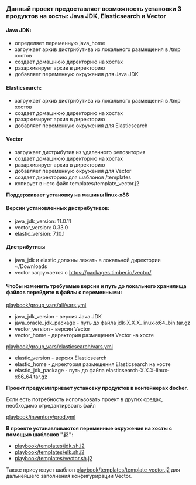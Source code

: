 ### Данный проект предоставляет возможность установки 3 продуктов на хосты: Java JDK, Elasticsearch и Vector


#### Java JDK:
  - определяет переменную java_home   
  - загружает архив дистрибутива из локального размещения в /tmp хостов
  - создает домашнюю директорию на хостах
  - разархивирует архив в директорию
  - добавляет переменную окружения для Java JDK

#### Elasticsearch:
  - загружает архив дистрибутива из локального размещения в /tmp хостов
  - создает домашнюю директорию на хостах
  - разархивирует архив в директорию
  - добавляет переменную окружения для Elasticsearch

#### Vector
  - загружает дистрибутив из удаленного репозитория
  - создает домашнюю директорию на хостах
  - разархивирует архив в директорию
  - добавляет переменную окружения для Vector
  - создает директорию для шаблонов /templates
  - копирует в него файл templates/template_vector.j2


 
**Поддерживает установку на машины linux-x86**


#### Версии установленных дистрибутивов:
  - java_jdk_version: 11.0.11
  - vector_version: 0.33.0
  - elastic_version: 7.10.1

#### Дистрибутивы    
 - java_jdk и elastic должны лежать в локальной директории ~/Downloads
 - vector загружается с https://packages.timber.io/vector/

#### Чтобы изменить требуемые версии и путь до локального хранилища файлов перейдите в файлы с переменными:
[playbook/group_vars/all/vars.yml](playbook/group_vars/all/vars.yml) 
  - java_jdk_version - версия Java JDK
  - java_oracle_jdk_package - путь до файла jdk-X.X.X_linux-x64_bin.tar.gz
  - vector_version - версия Vector
  - vector_home - директория размещения Vector на хосте

[playbook/group_vars/elasticsearch/vars.yml](playbook/group_vars/elasticsearch/vars.yml) 
  - elastic_version - версия Elasticsearch
  - elastic_home - директория размещения Elasticsearch на хосте
  - elastic_jdk_package - путь до файла elasticsearch-X.X.X-linux-x86_64.tar.gz

**Проект предусматривает установку продуктов в контейнерах docker.**

Если есть потребность использовать проект в других средах, необходимо отредактирвоать файл

[playbook/inventory/prod.yml](playbook/inventory/prod.yml) 

**В проекте устанавливаются переменные окружения на хосты с помощью шаблонов ".j2":**
  - [playbook/templates/jdk.sh.j2](playbook/templates/jdk.sh.j2)
  - [playbook/templates/elk.sh.j2](playbook/templates/elk.sh.j2)
  - [playbook/templates/vector.sh.j2](playbook/templates/vector.sh.j2)

Также присутсвует шаблон [playbook/templates/template_vector.j2](playbook/templates/template_vector.j2) для дальнейшего заполнения конфигурирации Vector.


